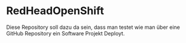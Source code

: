 # RedHeadOpenShift
Diese Repository soll dazu da sein, dass man testet wie man über eine GitHub Repository ein Software Projekt Deployt.
